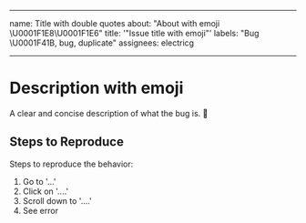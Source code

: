 
---
name: Title with double quotes
about: "About with emoji \U0001F1E8\U0001F1E6"
title: '"Issue title with emoji"'
labels: "Bug \U0001F41B, bug, duplicate"
assignees: electricg

---

# Description with emoji
A clear and concise description of what the bug is.
🤔
## Steps to Reproduce
Steps to reproduce the behavior:
1. Go to '...'
2. Click on '....'
3. Scroll down to '....'
4. See error

